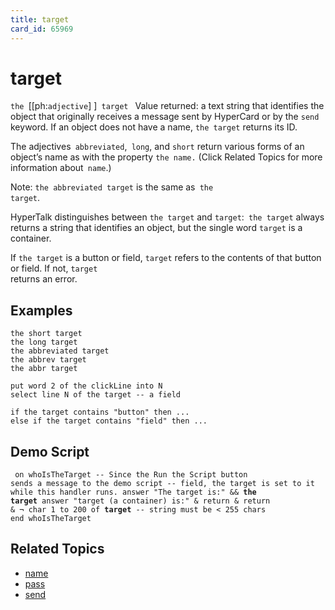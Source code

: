 ```yaml
---
title: target
card_id: 65969
---
```


# target

<code>the </code>[[ph:<code>adjective</code>] ]<code> target </code> Value returned: a text string that identifies the object that originally receives a message sent by HyperCard or by the <code>send</code> keyword. If an object does not have a name, <code>the target</code> returns its ID. 

The adjectives<code> abbreviated</code>,<code> long</code>, and <code>short</code> return various forms of an object’s name as with the property <code>the name.</code> (Click Related Topics for more information about<code> name</code>.) 

Note: <code>the abbreviated target</code> is the same as<code> the target</code>.

HyperTalk distinguishes between <code>the target</code> and <code>target</code>:<code> the target</code> always returns a string that identifies an object, but the single word <code>target</code> is a container.

 If <code>the target</code> is a button or field, <code>target</code> refers to the contents of that button or field.  If not, <code>target </code>returns an error. 


## Examples

```
the short target
the long target
the abbreviated target
the abbrev target
the abbr target

put word 2 of the clickLine into N
select line N of the target -- a field

if the target contains "button" then ...
else if the target contains "field" then ...
```

## Demo Script

<code><pre>
on whoIsTheTarget
  -- Since the Run the Script button sends a message to the demo script
  -- field, the target is set to it while this handler runs.
  answer "The target is:" && <b>the target</b>
  answer "target (a container) is:" & return & return & ¬
  char 1 to 200 of <b>target </b>-- string must be < 255 chars
end whoIsTheTarget
</pre></code>

## Related Topics

* [name](/HyperTalkReference/properties/name)
* [pass](/HyperTalkReference/keywords/pass)
* [send](/HyperTalkReference/keywords/send)
